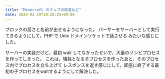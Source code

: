 ```yaml
---
title: "Minecraft のマップの改造など"
date: 2020-02-19T18:28:25+09:00
---
```


ブロックの高さと名前が出せるようになった。
パーサーをサーバーとして実行てきるようにして，PHP で Unix ドメインソケットで話させる
みたいな感じにした。

サーバーの実装だけど，最初 wait してなかったせいで，大量のゾンビプロセスを作ってしまった。
これは，犠牲となる子プロセスを作ったあと，そのプロセス内でプロセスを立ち上げて
レスポンスを返す感じにして，即座に終了する最初の子プロセスをwaitするようにして解決した。
